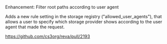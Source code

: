 Enhancement: Filter root paths according to user agent

Adds a new rule setting in the storage registry ("allowed_user_agents"),
that allows a user to specify which storage provider shows according
to the user agent that made the request.

https://github.com/cs3org/reva/pull/2193
